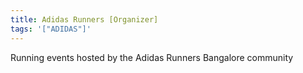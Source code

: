 ```yaml
---
title: Adidas Runners [Organizer]
tags: '["ADIDAS"]'
--- 
```

Running events hosted by the Adidas Runners Bangalore community 
 
